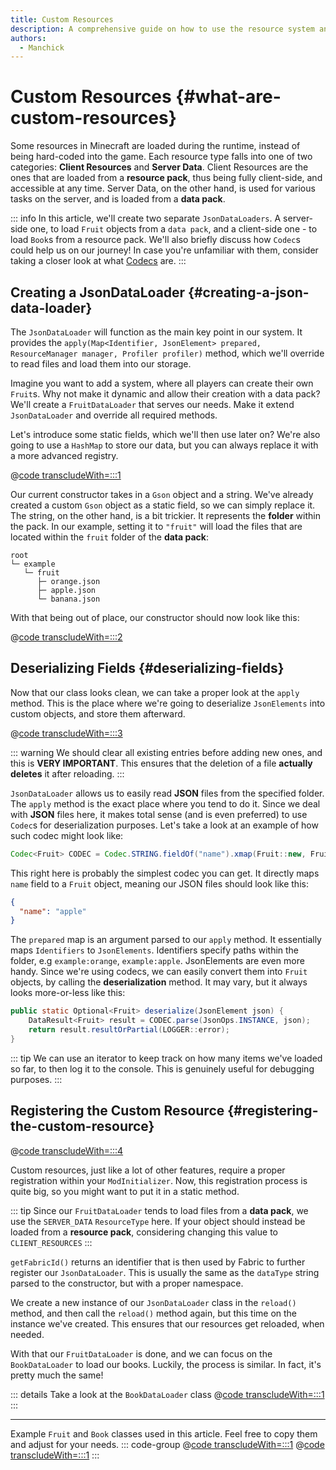 ```yaml
---
title: Custom Resources
description: A comprehensive guide on how to use the resource system and load custom resources during the runtime.
authors:
  - Manchick
---
```


# Custom Resources {#what-are-custom-resources}

Some resources in Minecraft are loaded during the runtime, instead of being hard-coded into the game.
Each resource type falls into one of two categories: **Client Resources** and **Server Data**.
Client Resources are the ones that are loaded from a **resource pack**, thus being fully client-side, and accessible at any time.
Server Data, on the other hand, is used for various tasks on the server, and is loaded from a **data pack**.

::: info
In this article, we'll create two separate `JsonDataLoaders`. A server-side one,
to load `Fruit` objects from a `data pack`, and a client-side one - to load `Book`s
from a resource pack. We'll also briefly discuss how `Codec`s could help us on
our journey! In case you're unfamiliar with them, consider taking a closer look
at what [Codecs](../develop/codecs) are.
:::

## Creating a JsonDataLoader {#creating-a-json-data-loader}

The `JsonDataLoader` will function as the main key point in our system. It provides the `apply(Map<Identifier, JsonElement> prepared, ResourceManager manager, Profiler profiler)`
method, which we'll override to read files and load them into our storage.

Imagine you want to add a system, where all players can create their own `Fruit`s. Why not
make it dynamic and allow their creation with a data pack? We'll create a `FruitDataLoader`
that serves our needs. Make it extend `JsonDataLoader` and override all required methods.

Let's introduce some static fields, which we'll then use later on? We're also going to use
a `HashMap` to store our data, but you can always replace it with a more advanced registry.

@[code transcludeWith=:::1](@/reference/latest/src/main/java/com/example/docs/resources/FruitDataLoader.java)

Our current constructor takes in a `Gson` object and a string. We've already created a custom
`Gson` object as a static field, so we can simply replace it. The string, on the other hand, is a bit
trickier. It represents the **folder** within the pack. In our example, setting it to `"fruit"`
will load the files that are located within the `fruit` folder of the **data pack**:

```
root
└─ example
   └─ fruit
      ├─ orange.json
      ├─ apple.json
      └─ banana.json
```

With that being out of place, our constructor should now look like this:

@[code transcludeWith=:::2](@/reference/latest/src/main/java/com/example/docs/resources/FruitDataLoader.java)

## Deserializing Fields {#deserializing-fields}

Now that our class looks clean, we can take a proper look at the `apply` method. This is the place where
we're going to deserialize `JsonElements` into custom objects, and store them afterward.

@[code transcludeWith=:::3](@/reference/latest/src/main/java/com/example/docs/resources/FruitDataLoader.java)

::: warning
We should clear all existing entries before adding new ones, and this is **VERY IMPORTANT**. This
ensures that the deletion of a file **actually deletes** it after reloading.
:::

`JsonDataLoader` allows us to easily read **JSON** files from the specified folder. The `apply` method
is the exact place where you tend to do it. Since we deal with **JSON** files here, it makes total sense
(and is even preferred) to use `Codec`s for deserialization purposes. Let's take a look at an example
of how such codec might look like:

```java
Codec<Fruit> CODEC = Codec.STRING.fieldOf("name").xmap(Fruit::new, Fruit::name).codec();
```

This right here is probably the simplest codec you can get. It directly maps `name` field to
a `Fruit` object, meaning our JSON files should look like this:

```json
{
  "name": "apple"
}
```

The `prepared` map is an argument parsed to our `apply` method. It essentially maps `Identifiers` to
`JsonElements`. Identifiers specify paths within the folder, e.g `example:orange`, `example:apple`.
JsonElements are even more handy. Since we're using codecs, we can easily convert them into `Fruit` objects,
by calling the **deserialization** method. It may vary, but it always looks more-or-less like this:

```java
public static Optional<Fruit> deserialize(JsonElement json) {
	DataResult<Fruit> result = CODEC.parse(JsonOps.INSTANCE, json);
	return result.resultOrPartial(LOGGER::error);
}
```

::: tip
We can use an iterator to keep track on how many items we've loaded so far, to then log it to the console.
This is genuinely useful for debugging purposes.
:::

## Registering the Custom Resource {#registering-the-custom-resource}

@[code transcludeWith=:::4](@/reference/latest/src/main/java/com/example/docs/resources/FruitDataLoader.java)

Custom resources, just like a lot of other features, require a proper registration within your `ModInitializer`.
Now, this registration process is quite big, so you might want to put it in a static method.

::: tip
Since our `FruitDataLoader` tends to load files from a **data pack**, we use the `SERVER_DATA` `ResourceType` here.
If your object should instead be loaded from a **resource pack**, considering changing this value to `CLIENT_RESOURCES`
:::

`getFabricId()` returns an identifier that is then used by Fabric to further register our `JsonDataLoader`. This
is usually the same as the `dataType` string parsed to the constructor, but with a proper namespace.

We create a new instance of our `JsonDataLoader` class in the `reload()` method, and then call the `reload()`
method again, but this time on the instance we've created. This ensures that our resources get reloaded, when needed.

With that our `FruitDataLoader` is done, and we can focus on the `BookDataLoader` to load our books.
Luckily, the process is similar. In fact, it's pretty much the same!

::: details Take a look at the `BookDataLoader` class
@[code transcludeWith=:::1](@/reference/latest/src/main/java/com/example/docs/resources/BookDataLoader.java)
:::

---

Example `Fruit` and `Book` classes used in this article. Feel free to copy them and adjust for your needs.
::: code-group
@[code transcludeWith=:::1](@/reference/latest/src/main/java/com/example/docs/resources/Fruit.java)
@[code transcludeWith=:::1](@/reference/latest/src/main/java/com/example/docs/resources/Book.java)
:::
